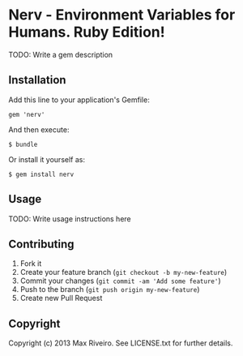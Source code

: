 # Nerv - Environment Variables for Humans. Ruby Edition!

TODO: Write a gem description

## Installation

Add this line to your application's Gemfile:

    gem 'nerv'

And then execute:

    $ bundle

Or install it yourself as:

    $ gem install nerv

## Usage

TODO: Write usage instructions here

## Contributing

1. Fork it
2. Create your feature branch (`git checkout -b my-new-feature`)
3. Commit your changes (`git commit -am 'Add some feature'`)
4. Push to the branch (`git push origin my-new-feature`)
5. Create new Pull Request

## Copyright

Copyright (c) 2013 Max Riveiro. See LICENSE.txt for further details.
